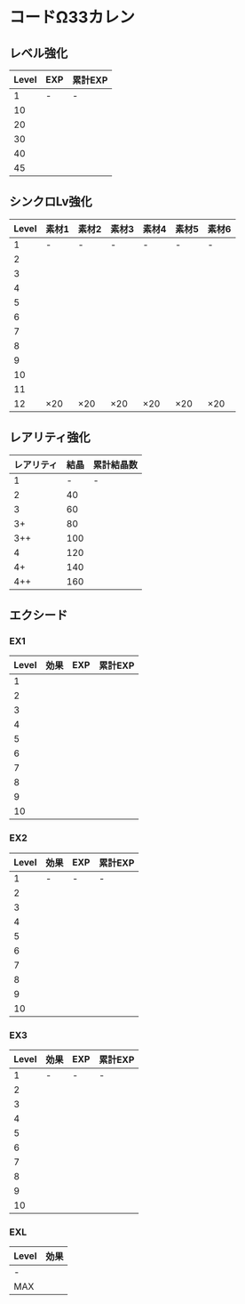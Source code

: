 # コードΩ33カレン

## レベル強化

|Level|EXP|累計EXP|
|:--|:--|:--|
|1|-|-|
|10|||
|20||
|30|||
|40|||
|45|||

## シンクロLv強化

|Level|素材1|素材2|素材3|素材4|素材5|素材6|
|:--|:--|:--|:--|:--|:--|:--|
|1|-|-|-|-|-|-|
|2|||||||
|3|||||||
|4|||||||
|5|||||||
|6|||||||
|7|||||||
|8|||||||
|9|||||||
|10|||||||
|11|||||||
|12|×20|×20|×20|×20|×20|×20|

## レアリティ強化

|レアリティ|結晶|累計結晶数|
|:--|:--|:--|
|1|-|-|
|2|40||
|3|60||
|3+|80||
|3++|100||
|4|120||
|4+|140||
|4++|160||

## エクシード

### EX1

|Level|効果|EXP|累計EXP|
|:--|:--|:--|:--|
|1||||
|2||||
|3||||
|4||||
|5||||
|6||||
|7||||
|8||||
|9||||
|10||||

### EX2

|Level|効果|EXP|累計EXP|
|:--|:--|:--|:--|
|1|-|-|-|
|2||||
|3||||
|4||||
|5||||
|6||||
|7||||
|8||||
|9||||
|10||||

### EX3

|Level|効果|EXP|累計EXP|
|:--|:--|:--|:--|
|1|-|-|-|
|2||||
|3||||
|4||||
|5||||
|6||||
|7||||
|8||||
|9||||
|10||||

### EXL

|Level|効果|
|:--|:--|
|-||
|MAX||